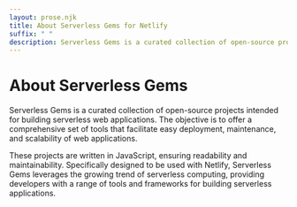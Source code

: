 ```yaml
---
layout: prose.njk
title: About Serverless Gems for Netlify
suffix: " "
description: Serverless Gems is a curated collection of open-source projects for building serverless web applications! 🌐💡 JavaScript-powered and designed for easy deployment, maintenance, and scalability.
---
```

# About Serverless Gems

Serverless Gems is a curated collection of open-source projects intended for building serverless web applications. The
objective is to offer a comprehensive set of tools that facilitate easy deployment, maintenance, and scalability of web
applications.

These projects are written in JavaScript, ensuring readability and maintainability. Specifically designed to be used
with Netlify, Serverless Gems leverages the growing trend of serverless computing, providing developers with a range of
tools and frameworks for building serverless applications.
